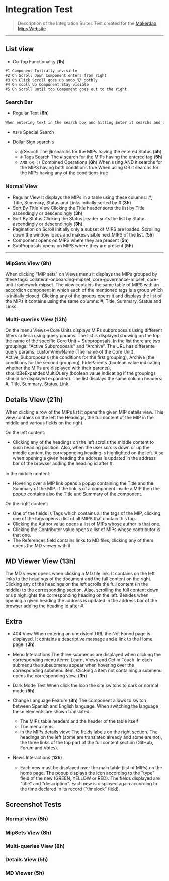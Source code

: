 # Integration Test

> Description of the Integration Suites Test created for the [Makerdao Mips Website](https://mips.makerdao.com/)

---

## List view

* Go Top Functionality (**1h**) 

```md
#1 Component Initially invisible
#2 On Scroll Down Component enters from right
#3 On Click Scroll goes up smoo_🐮_oothly
#4 On scoll Up Component Stay visible
#5 On Scroll until top Component goes out to the right
```

### Search Bar

* Regular Text (**8h**)

```md
When entering text in the search box and hitting Enter it searchs and displays the MIPs containing the search text in the Title or the Summary fields. The search is case insensitive, and it works like that except for these cases: 1- when the user types MIP and a number (eg: MIP1, MIP22) 2- When the users type $ at the beginning. In the first case it searchs for MIPs whose number starts with the given one (eg:MIP5 will display MIP5, MIP50, MIP55 and so on). In the second case it will do a Special search (it's described below).

```

* `MIPS` Special Search
* Dollar Sign search `$`

  * `@` Search
  The @ searchs for the MIPs having the entered Status (**5h**)
  * `#` Tags Search
  The # search for the MIPs having the entered tag (**5h**)
  * `AND OR ()` Combined Operations (**8h**)
  When using AND it searchs for the MIPS having both conditions true
  When using OR it searchs for the MIPs having any of the conditions true

### Normal View

* Regular View It displays the MIPs in a table using these columns: #, Title, Summary, Status and Links initially sorted by # (**3h**)
* Sort By Title View Clicking the Title header sorts the list by Title ascendingly or descendingly (**3h**)
* Sort By Status Clicking the Status header sorts the list by Status ascendingly or descendingly (**3h**)
* Pagination on Scroll Initially only a subset of MIPS are loaded. Scrolling down the window loads and makes visible next MIPS of the list. (**5h**)
* Component opens on MIPS where they are present (**5h**)
* SubProposals opens on MIPS where they are present (**5h**)

---

### MipSets View (**8h**)
When clicking "MIP sets" on Views menu it displays the MIPs grouped by these tags: collateral-onboarding-mipset, core-governance-mipset, core-unit-framework-mipset. The view contains the same table of MIPS with an accordion component in which each of the mentioned tags is a group which is initially closed. Clicking any of the groups opens it and displays the list of the MIPs it contains using the same columns: #, Title, Summary, Status and Links. 

### Multi-queries View (**13h**)
On the menu Views->Core Units displays MIPs subproposals using different filters criteria using query params. The list is displayed showing on the top the name of the specific Core Unit + Subproposals. In the list there are two groupings: "Active Subproposals" and "Archive". The URL has differente query params: customViewName (The name of the Core Unit), Active_Subproposals (the conditions for the first grouping), Archive (the conditions for the second grouping), hideParents (boolean value indicating whether the MIPs are displayed with their parents), shouldBeExpandedMultiQuery (boolean value indicating if the groupings should be displayed expanded). The list displays the same column headers: #, Title, Summary, Status, Link. 

## Details View (**21h**)
When clicking a row of the MIPs list it opens the given MIP details view. This view contains on the left the Headings, the full content of the MIP in the middle and various fields on the right.

On the left content:

  * Clicking any of the headings on the left scrolls the middle content to such heading position. Also, when the user scrolls down or up the middle content the corresponding heading is highlighted on the left. Also when opening a given heading the address is updated in the address bar of the browser adding the heading id after #.

  In the middle content:
  - Hovering over a MIP link opens a popup containing the Title and the Summary of the MIP. If the link is of a component inside a MIP then the popup contains also the Title and Summary of the component.
  
  On the right content:
   *  One of the fields is Tags which contains all the tags of the MIP, clicking one of the tags opens a list of all MIPS that contain this tag. 
   *  Clicking the Author value opens a list of MIPs whose author is that one.
   *  Clicking the Contributor value opens a list of MIPs whose contributor is that one.
   *  The References field contains links to MD files, clicking any of them opens the MD viewer with it.
## MD Viewer View (**13h**)

The MD viewer opens when clicking a MD file link. It contains on the left links to the headings of the document and the full content on the right. Clicking any of the headings on the left scrolls the full content (in the middle) to the corresponding section. Also, scrolling the full content down or up highlights the corresponding heading on the left. Besides when opening a given heading the address is updated in the address bar of the browser adding the heading id after #.
## Extra

* 404 View
  When entering an unexistent URL the Not Found page is displayed. It contains a descriptive message and a link to the Home page. (**3h**)

* Menu Interactions
  The three submenus are displayed when clicking the corresponding menu items: Learn, Views and Get in Touch. In each submenu the subsubmenu appear when hovering over the corresponding submenu item. Clicking a item not containing a submenu opens the corresponding view. (**3h**)

* Dark Mode Test
When click the icon the site switchs to dark or normal mode (**5h**)
* Change Language Feature (**8h**)
The component allows to switch between Spanish and English language. When switching the language these elements are shown translated: 
  * The MIPs table headers and the header of the table itself
  * The menu items
  * In the MIPs details view: The fields labels on the right section. The headings on the left (some are translated already and some are not), the three links of the top part of the full 
  content section (GitHub, Forum and Votes).
* News Interactions (**13h**)
    * Each new must be displayed over the main table (list of MIPs) on the home page. The popup displays the icon according to the "type" field of the new (GREEN, YELLOW or RED). The fields displayed are "title" and "description". Each new is displayed again according to the time declared in its record ("timelock" field).

## Screenshot Tests
### Normal view (**5h**)

### MipSets View (**8h**)
### Multi-queries View (**8h**)

### Details View (**5h**)
### MD Viewer (**5h**)

